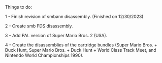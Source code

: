 Things to do:

1 - Finish revision of smbann disassembly. (Finished on 12/30/2023)

2 - Create smb FDS disassembly.

3 - Add PAL version of Super Mario Bros. 2 (USA).

4 - Create the disassemblies of the cartridge bundles (Super Mario Bros. + Duck Hunt, Super Mario Bros. + Duck Hunt + World Class Track Meet, and Nintendo World Championships 1990).
